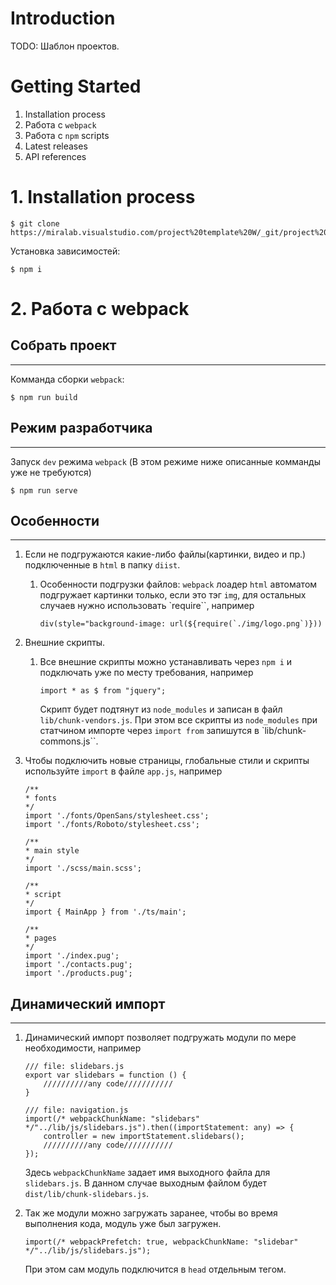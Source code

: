 # Introduction
TODO: Шаблон проектов.

# Getting Started
1.	Installation process
2.	Работа с ``webpack``
3.  Работа с ``npm`` scripts
4.	Latest releases
5.	API references

# 1. Installation process
```
$ git clone https://miralab.visualstudio.com/project%20template%20W/_git/project%20template%20W
```
Установка зависимостей:
```
$ npm i
```

# 2. Работа с webpack
**Собрать проект**
-----------------------------------
***
Комманда сборки ``webpack``:
```
$ npm run build
```
**Режим разработчика**
-----------------------------------
***
Запуск ``dev`` режима ``webpack`` (В этом режиме ниже описанные комманды уже не требуются)
```
$ npm run serve
```
**Особенности**
-----------------------------------
***
1.  Если не подгружаются какие-либо файлы(картинки, видео и пр.) подключенные в ``html`` в папку ``diist``.
    1.  Особенности подгрузки файлов: ``webpack`` лоадер ``html`` автоматом подгружает картинки только, если это тэг ``img``, для остальных случаев нужно использовать `require``, например
        ```
        div(style="background-image: url(${require(`./img/logo.png`)}))
        ```
2.  Внешние скрипты.
    1.  Все внешние скрипты можно устанавливать через ``npm i`` и подключать уже по месту требования, например
        ```
        import * as $ from "jquery";
        ```
        Скрипт будет подтянут из ``node_modules`` и записан в файл ``lib/chunk-vendors.js``. При этом все скрипты из ``node_modules`` при статчином импорте через ``import from`` запишутся в `lib/chunk-commons.js``.

3.  Чтобы подключить новые страницы, глобальные стили и скрипты используйте ``import`` в файле ``app.js``, например
    ```
    /**
    * fonts
    */
    import './fonts/OpenSans/stylesheet.css';
    import './fonts/Roboto/stylesheet.css';

    /**
    * main style
    */
    import './scss/main.scss';

    /**
    * script
    */
    import { MainApp } from './ts/main';

    /**
    * pages
    */
    import './index.pug';
    import './contacts.pug';
    import './products.pug';
    ```
**Динамический импорт**
-----------------------------------
***
1.  Динамический импорт позволяет подгружать модули по мере необходимости, например
    ```
    /// file: slidebars.js
    export var slidebars = function () {
        //////////any code///////////
    }

    /// file: navigation.js
    import(/* webpackChunkName: "slidebars" */"../lib/js/slidebars.js").then((importStatement: any) => {
        controller = new importStatement.slidebars();
        //////////any code///////////
    });
    ```
    Здесь ``webpackChunkName`` задает имя выходного файла для ``slidebars.js``. В данном случае выходным файлом будет ``dist/lib/chunk-slidebars.js``.

2.  Так же модули можно загружать заранее, чтобы во время выполнения кода, модуль уже был загружен.
    ```
    import(/* webpackPrefetch: true, webpackChunkName: "slidebar" */"../lib/js/slidebars.js");
    ```
    При этом сам модуль подключится в ``head`` отдельным тегом.